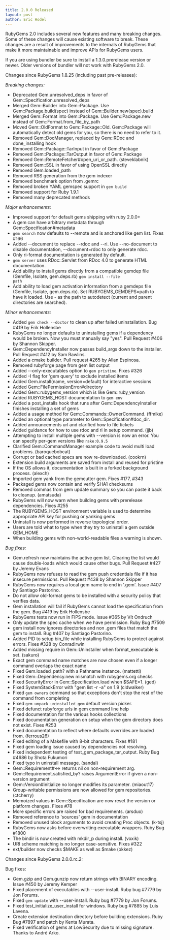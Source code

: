 ```yaml
---
title: 2.0.0 Released
layout: post
author: Eric Hodel
---
```


RubyGems 2.0 includes several new features and many breaking changes.  Some of
these changes will cause existing software to break.  These changes are a
result of improvements to the internals of RubyGems that make it more
maintainable and improve APIs for RubyGems users.

If you are using bundler be sure to install a 1.3.0.prerelease version or
newer.  Older versions of bundler will not work with RubyGems 2.0.

Changes since RubyGems 1.8.25 (including past pre-releases):

_Breaking changes:_

* Deprecated Gem.unresolved_deps in favor of
  Gem::Specification.unresolved_deps
* Merged Gem::Builder into Gem::Package.  Use Gem::Package.build(spec)
  instead of Gem::Builder.new(spec).build
* Merged Gem::Format into Gem::Package.  Use Gem::Package.new instead
  of Gem::Format.from_file_by_path
* Moved Gem::OldFormat to Gem::Package::Old.  Gem::Package will
  automatically detect old gems for you, so there is no need to refer to it.
* Removed Gem::DocManager, replaced by Gem::RDoc and done_installing hook
* Removed Gem::Package::TarInput in favor of Gem::Package
* Removed Gem::Package::TarOutput in favor of Gem::Package
* Removed Gem::RemoteFetcher#open_uri_or_path. (steveklabnik)
* Removed Gem::SSL in favor of using OpenSSL directly
* Removed Gem.loaded_path
* Removed RSS generation from the gem indexer
* Removed benchmark option from .gemrc
* Removed broken YAML gemspec support in `gem build`
* Removed support for Ruby 1.9.1
* Removed many deprecated methods

_Major enhancements:_

* Improved support for default gems shipping with ruby 2.0.0+
* A gem can have arbitrary metadata through Gem::Specification#metadata
* `gem search` now defaults to --remote and is anchored like gem list.  Fixes #166
* Added --document to replace --rdoc and --ri.  Use --no-document to disable
  documentation, --document=rdoc to only generate rdoc.
* Only ri-format documentation is generated by default.
* `gem server` uses RDoc::Servlet from RDoc 4.0 to generate HTML
  documentation.
* Add ability to install gems directly from a compatible gemdep
  file (Gemfile, Isolate, gem.deps.rb)
  <code>gem install --file path</code>
* Add ability to load gem activation information from a gemdeps
  file (Gemfile, Isolate, gem.deps.rb).
  Set RUBYGEMS_GEMDEPS=path to have it loaded. Use - as the path
  to autodetect (current and parent directories are searched).

_Minor enhancements:_

* Added `gem check --doctor` to clean up after failed uninstallation.  Bug #419 by Erik Hollensbe
* RubyGems no longer defaults to uninstalling gems if a dependency would be
  broken.  Now you must manually say "yes".  Pull Request #406 by Shannon
  Skipper.
* Gem::DependencyInstaller now passes build_args down to the installer.
  Pull Request #412 by Sam Rawlins.
* Added a cmake builder.  Pull request #265 by Allan Espinosa.
* Removed rubyforge page from gem list output
* Added --only-executables option to `gem pristine`.  Fixes #326
* Added -I flag for 'gem query' to exclude installed items
* Added Gem.install(name, version=default) for interactive sessions
* Added Gem::FilePermissionError#directory
* Added Gem::rubygems_version which is like Gem::ruby_version
* Added RUBYGEMS_HOST documentation to `gem env`
* Added a post_installs hook that runs after Gem::DependencyInstaller
  finishes installing a set of gems
* Added a usage method for Gem::Commands::OwnerCommand. (ffmike)
* Added an optional type parameter to Gem::Specification#doc_dir.
* Added announcements url and clarified how to file tickets
* Added guidance for how to use rdoc and ri in setup command. (jjb)
* Attempting to install multiple gems with --version is now an error.  You
  can specify per-gem versions like <code>rake:0.9.5</code>
* Clarified Gem::CommandManager example code to avoid multi load problems.
  (baroquebobcat)
* Corrupt or bad cached specs are now re-downloaded. (cookrn)
* Extension build arguments are saved from install and reused for pristine
* If the OS allows it, documentation is built in a forked background
  process. (alexch)
* Imported gem yank from the gemcutter gem.  Fixes #177, #343
* Packaged gems now contain and verify SHA1 checksums
* Removed commas from gem update summary so you can paste it back to
  cleanup.  (amatsuda)
* RubyGems will now warn when building gems with prerelease dependencies.
  Fixes #255
* The RUBYGEMS_HOST environment variable is used to determine appropriate
  API key for pushing or yanking gems
* Uninstall is now performed in reverse topological order.
* Users are told what to type when they try to uninstall a gem outside
  GEM_HOME
* When building gems with non-world-readable files a warning is shown.

_Bug fixes:_

* Gem.refresh now maintains the active gem list.  Clearing the list would
  cause double-loads which would cause other bugs.  Pull Request #427 by
  Jeremy Evans
* RubyGems now refuses to read the gem push credentials file if it has
  insecure permissions.  Pull Request #438 by Shannon Skipper
* RubyGems now requires a local gem name to end in '.gem'.  Issue #407 by
  Santiago Pastorino.
* Do not allow old-format gems to be installed with a security policy that
  verifies data.
* Gem installation will fail if RubyGems cannot load the specification from
  the gem.  Bug #419 by Erik Hollensbe
* RubyGems tests now run in FIPS mode.  Issue #365 by Vít Ondruch
* Only update the spec cache when we have permission.  Ruby Bug #7509
* gem install now ignores directories and non .gem files that match the gem
  to install.  Bug #407 by Santiago Pastorino.
* Added PID to setup bin_file while installing RubyGems to protect against
  errors. Fixes #328 by ConradIrwin
* Added missing require in Gem::Uninstaller when format_executable is set.
  (sakuro)
* Exact gem command name matches are now chosen even if a longer command
  overlaps the exact name
* Fixed Gem.loaded_path? with a Pathname instance. (mattetti)
* Fixed Gem::Dependency.new mismatch with rubygems.org checks
* Fixed SecurityError in Gem::Specification.load when $SAFE=1. (ged)
* Fixed SystemStackError with "gem list -r -a" on 1.9 (cldwalker)
* Fixed `gem owners` command so that exceptions don't stop the rest of the
  command from completing
* Fixed `gem unpack uninstalled_gem` default version picker.
* Fixed defunct rubyforge urls in gem command line help
* Fixed documentation for the various hooks collections
* Fixed documentation generation on setup when the gem directory does not
  exist.  Fixes #253
* Fixed documentation to reflect where defaults overrides are loaded from.
  (ferrous26)
* Fixed editing of a Makefile with 8-bit characters.  Fixes #181
* Fixed gem loading issue caused by dependencies not resolving.
* Fixed independent testing of test_gem_package_tar_output.  Ruby Bug #4686
  by Shota Fukumori
* Fixed typo in uninstall message. (sandal)
* Gem::Requirement#<=> returns nil on non-requirement arg.
* Gem::Requirement.satisfied_by? raises ArgumentError if given a non-version
  argument
* Gem::Version#initialize no longer modifies its parameter. (miaout17)
* Group-writable permissions are now allowed for gem repositories. (ctcherry)
* Memoized values in Gem::Specification are now reset the version or
  platform changes. Fixes #78
* More specific errors are raised for bad requirements. (arsduo)
* Removed reference to 'sources' gem in documentation
* Removed unused block arguments to avoid creating Proc objects. (k-tsj)
* RubyGems now asks before overwriting executable wrappers.  Ruby Bug #1800
* The bindir is now created with mkdir_p during install. (voxik)
* URI scheme matching is no longer case-sensitive.  Fixes #322
* ext/builder now checks $MAKE as well as $make (okkez)

Changes since RubyGems 2.0.0.rc.2:

Bug fixes:
* Gem.gzip and Gem.gunzip now return strings with BINARY encoding.  Issue #450 by Jeremy Kemper
* Fixed placement of executables with --user-install.  Ruby bug #7779 by Jon
  Forums.
* Fixed `gem update` with --user-install.  Ruby bug #7779 by Jon Forums.
* Fixed test_initialize_user_install for windows.  Ruby bug #7885 by Luis
  Lavena.
* Create extension destination directory before building extensions.  Ruby
  Bug #7897 and patch by Kenta Murata.
* Fixed verification of gems at LowSecurity due to missing signature.
  Thanks to André Arko.

